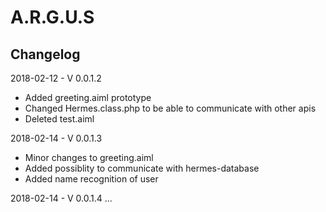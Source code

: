 # A.R.G.U.S

## Changelog
2018-02-12 - V 0.0.1.2
- Added greeting.aiml prototype
- Changed Hermes.class.php to be able to communicate with other apis
- Deleted test.aiml

2018-02-14 - V 0.0.1.3
- Minor changes to greeting.aiml
- Added possiblity to communicate with hermes-database
- Added name recognition of user

2018-02-14 - V 0.0.1.4
...
